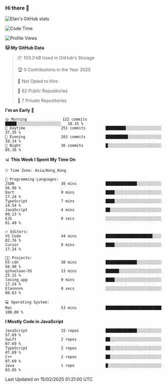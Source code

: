 ### Hi there 👋

![Elan's GitHub stats](https://github-readme-stats.vercel.app/api?username=elaninhust&rank_icon=github)

<!--START_SECTION:waka-->
![Code Time](http://img.shields.io/badge/Code%20Time-579%20hrs%2026%20mins-blue)

![Profile Views](http://img.shields.io/badge/Profile%20Views-0-blue)

**🐱 My GitHub Data** 

> 📦 103.3 kB Used in GitHub's Storage 
 > 
> 🏆 0 Contributions in the Year 2025
 > 
> 🚫 Not Opted to Hire
 > 
> 📜 62 Public Repositories 
 > 
> 🔑 7 Private Repositories 
 > 
**I'm an Early 🐤** 

```text
🌞 Morning                122 commits         █████░░░░░░░░░░░░░░░░░░░░   18.15 % 
🌆 Daytime                251 commits         █████████░░░░░░░░░░░░░░░░   37.35 % 
🌃 Evening                263 commits         ██████████░░░░░░░░░░░░░░░   39.14 % 
🌙 Night                  36 commits          █░░░░░░░░░░░░░░░░░░░░░░░░   05.36 % 
```


📊 **This Week I Spent My Time On** 

```text
🕑︎ Time Zone: Asia/Hong_Kong

💬 Programming Languages: 
JSON                     30 mins             ██████████████░░░░░░░░░░░   56.98 % 
Dart                     9 mins              ████░░░░░░░░░░░░░░░░░░░░░   17.24 % 
TypeScript               7 mins              ████░░░░░░░░░░░░░░░░░░░░░   14.54 % 
JavaScript               4 mins              ██░░░░░░░░░░░░░░░░░░░░░░░   09.13 % 
EJS                      0 secs              ░░░░░░░░░░░░░░░░░░░░░░░░░   01.49 % 

🔥 Editors: 
VS Code                  44 mins             █████████████████████░░░░   82.76 % 
Cursor                   9 mins              ████░░░░░░░░░░░░░░░░░░░░░   17.24 % 

🐱‍💻 Projects: 
h5-cdn                   30 mins             ██████████████░░░░░░░░░░░   56.98 % 
qihooloan-h5             13 mins             ██████░░░░░░░░░░░░░░░░░░░   25.15 % 
loving_app               9 mins              ████░░░░░░░░░░░░░░░░░░░░░   17.24 % 
Elannnnn                 0 secs              ░░░░░░░░░░░░░░░░░░░░░░░░░   00.63 % 

💻 Operating System: 
Mac                      53 mins             █████████████████████████   100.00 % 
```

**I Mostly Code in JavaScript** 

```text
JavaScript               15 repos            ██████████████░░░░░░░░░░░   57.69 % 
Swift                    2 repos             ██░░░░░░░░░░░░░░░░░░░░░░░   07.69 % 
TypeScript               2 repos             ██░░░░░░░░░░░░░░░░░░░░░░░   07.69 % 
C++                      2 repos             ██░░░░░░░░░░░░░░░░░░░░░░░   07.69 % 
Java                     1 repo              █░░░░░░░░░░░░░░░░░░░░░░░░   03.85 % 
```




 Last Updated on 15/02/2025 01:21:00 UTC
<!--END_SECTION:waka-->
